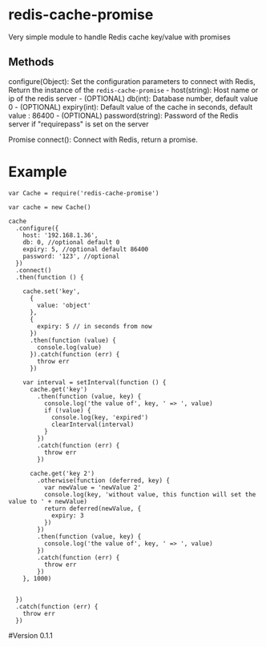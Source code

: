 # redis-cache-promise
Very simple module to handle Redis cache key/value with promises

## Methods
    
  configure(Object): Set the configuration parameters to connect with Redis, Return the instance of the `redis-cache-promise` 
    - host(string): Host name or ip of the redis server
    - (OPTIONAL) db(int): Database number, default value 0 
    - (OPTIONAL) expiry(int): Default value of the cache in seconds, default value : 86400
    - (OPTIONAL) password(string): Password of the Redis server if "requirepass" is set on the server

  Promise connect(): Connect with Redis, return a promise.

# Example


    var Cache = require('redis-cache-promise')
    
    var cache = new Cache()
    
    cache
      .configure({
        host: '192.168.1.36',
        db: 0, //optional default 0
        expiry: 5, //optional default 86400
        password: '123', //optional
      })
      .connect()
      .then(function () {
    
        cache.set('key',
          {
            value: 'object'
          },
          {
            expiry: 5 // in seconds from now
          })
          .then(function (value) {
            console.log(value)
          }).catch(function (err) {
            throw err
          })
    
        var interval = setInterval(function () {
          cache.get('key')
            .then(function (value, key) {
              console.log('the value of', key, ' => ', value)
              if (!value) {
                console.log(key, 'expired')
                clearInterval(interval)
              }
            })
            .catch(function (err) {
              throw err
            })
    
          cache.get('key 2')
            .otherwise(function (deferred, key) {
              var newValue = 'newValue 2'
              console.log(key, 'without value, this function will set the value to ' + newValue)
              return deferred(newValue, {
                expiry: 3
              })
            })
            .then(function (value, key) {
              console.log('the value of', key, ' => ', value)
            })
            .catch(function (err) {
              throw err
            })
        }, 1000)
    
    
      })
      .catch(function (err) {
        throw err
      })

#Version 0.1.1
